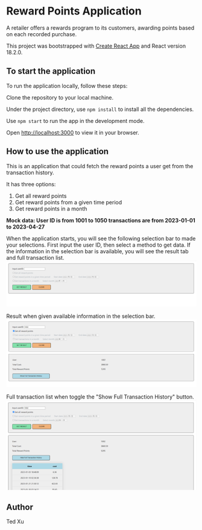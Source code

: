 # Reward Points Application

A retailer offers a rewards program to its customers, awarding points based on each recorded purchase.

This project was bootstrapped with [Create React App](https://github.com/facebook/create-react-app) and React version 18.2.0.

## To start the application

To run the application locally, follow these steps:

Clone the repository to your local machine.

Under the project directory, use `npm install` to install all the dependencies.

Use `npm start` to run the app in the development mode.

Open [http://localhost:3000](http://localhost:3000) to view it in your browser.

## How to use the application

This is an application that could fetch the reward points a user get from the transaction history.

It has three options:

1. Get all reward points
2. Get reward points from a given time period
3. Get reward points in a month

**Mock data:
User ID is from 1001 to 1050
transactions are from 2023-01-01 to 2023-04-27**

When the application starts, you will see the following selection bar to made your selections. First input the user ID, then select a method to get data. If the information in the selection bar is available, you will see the result tab and full transaction list.
![selectionBar](selectionBar.png)

Result when given available information in the selection bar.
![result-tab](result.png)

Full transaction list when toggle the "Show Full Transaction History" button.
![result-table](result-table.png)

## Author

Ted Xu
